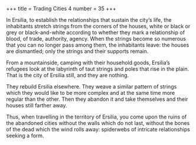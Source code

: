 +++
title = Trading Cities 4
number = 35
+++

In Ersilia, to establish the relationships that sustain the city’s life, the inhabitants stretch strings from the corners of the houses, white or black or grey or black-and-white according to whether they mark a relationship of blood, of trade, authority, agency. When the strings become so numerous that you can no longer pass among them, the inhabitants leave: the houses are dismantled; only the strings and their supports remain.

From a mountainside, camping with their household goods, Ersilia’s refugees look at the labyrinth of taut strings and poles that rise in the plain. That is the city of Ersilia still, and they are nothing.

They rebuild Ersilia elsewhere. They weave a similar pattern of strings which they would like to be more complex and at the same time more regular than the other. Then they abandon it and take themselves and their houses still farther away.

Thus, when travelling in the territory of Ersilia, you come upon the ruins of the abandoned cities without the walls which do not last, without the bones of the dead which the wind rolls away: spiderwebs of intricate relationships seeking a form.